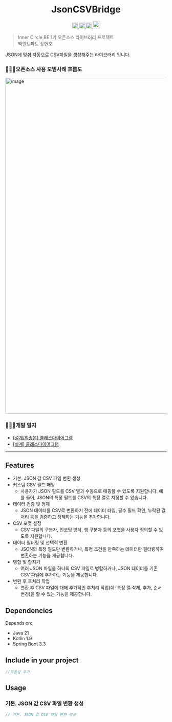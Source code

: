 <h1 align="center">JsonCSVBridge</h1>
<p align="center">
  <a href="https://github.com/hyunolike/json-csv-bridge">
    <img src="https://hits.seeyoufarm.com/api/count/incr/badge.svg?url=https%3A%2F%2Fgithub.com%2Fhyunolike%2Fjson-csv-bridge&count_bg=%23C83D3D&title_bg=%23555555&icon=github.svg&icon_color=%23E7E7E7&title=hits&edge_flat=false" height="18"/>
  </a>
  <a href="https://github.com/hyunolike/json-csv-bridge">
    <img src="https://jitpack.io/v/hyunolike/json-csv-bridge.svg" alt="jitpack" height="18">      
  </a>
  <a href="https://github.com/hyunolike/json-csv-bridge">
    <img src="https://img.shields.io/badge/license-MIT-blue" alt="MIT json-csv-bridge" height="18">
  </a>
  <a href="https://github.com/hyunolike/json-csv-bridge">
    <img src="https://img.shields.io/badge/%EC%9D%B4%EB%84%88%EC%84%9C%ED%81%B4_1%EA%B8%B0-%EB%B0%B1%EC%97%94%ED%8A%B8%ED%8C%8C%ED%8A%B8_%EC%9E%A5%ED%98%84%ED%98%B8-ffcc8b" alt="이너서클 1기 백엔트파트 장현호" height="23">
  </a>
</p>

> Inner Circle BE 1기 오픈소스 라이브러리 프로젝트 <br />
> 백엔트파트 장현호

JSON에 맞춰 자동으로 CSV파일을 생성해주는 라이브러리 입니다.

### 🧑🏼‍🎨오픈소스 사용 모범사례 흐름도
<img width="1044" alt="image" src="https://github.com/user-attachments/assets/f49bbe60-8b2d-4a31-bacb-5b48bb87ec99">

### 🧑🏼‍🌾개발 일지
- [[설계/최종본] 클래스다이어그램](https://github.com/hyunolike/json-csv-bridge/wiki/%EA%B0%9C%EB%B0%9C%EA%B8%B0%EB%A1%9D-05.-%ED%81%B4%EB%9E%98%EC%8A%A4-%EB%8B%A4%EC%9D%B4%EC%96%B4%EA%B7%B8%EB%9E%A8-%EC%B5%9C%EC%A2%85%EB%B3%B8)
- [[설계] 클래스다이어그램](https://github.com/hyunolike/json-csv-bridge/wiki/%EA%B0%9C%EB%B0%9C%EA%B8%B0%EB%A1%9D-03.-%08%ED%81%B4%EB%9E%98%EC%8A%A4-%EB%8B%A4%EC%9D%B4%EC%96%B4%EA%B7%B8%EB%9E%A8-%EC%84%A4%EA%B3%84)

---
## Features
- 기본. JSON 값 CSV 파일 변환 생성
- 커스텀 CSV 필드 매핑
  - 사용자가 JSON 필드를 CSV 열과 수동으로 매핑할 수 있도록 지원합니다. 예를 들어, JSON의 특정 필드를 CSV의 특정 열로 지정할 수 있습니다.
- 데이터 검증 및 정제
  -  JSON 데이터를 CSV로 변환하기 전에 데이터 타입, 필수 필드 확인, 누락된 값 처리 등을 검증하고 정제하는 기능을 추가합니다.
- CSV 포맷 설정
  - CSV 파일의 구분자, 인코딩 방식, 행 구분자 등의 포맷을 사용자 정의할 수 있도록 지원합니다.
- 데이터 필터링 및 선택적 변환
  - JSON의 특정 필드만 변환하거나, 특정 조건을 만족하는 데이터만 필터링하여 변환하는 기능을 제공합니다.
- 병합 및 합치기
  - 여러 JSON 파일을 하나의 CSV 파일로 병합하거나, JSON 데이터를 기존 CSV 파일에 추가하는 기능을 제공합니다.
- 변환 후 후처리 작업
  - 변환 후 CSV 파일에 대해 추가적인 후처리 작업(예: 특정 열 삭제, 추가, 순서 변경)을 할 수 있는 기능을 제공합니다.

## Dependencies
Depends on:
- Java 21
- Kotlin 1.9
- Spring Boot 3.3

## Include in your project 
```kotlin
//의존성 추가
```

## Usage
### 기본. JSON 값 CSV 파일 변환 생성
```kotlin
// 기본. JSON 값 CSV 파일 변환 생성
```
